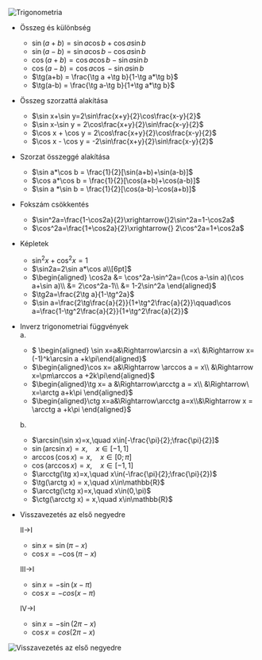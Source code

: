 ![Trigonometria](Trigonometria/Trigonometria.png)

- Összeg és különbség

  - $\sin(a+b) = \sin a\cos b + \cos a\sin b$
  - $\sin(a-b) = \sin a\cos b-\cos a\sin b$
  - $\cos(a+b)=\cos a\cos b-\sin a\sin b$
  - $\cos(a-b)=\cos a\cos -\sin a\sin b$
  - $\tg(a+b) = \frac{\tg a +\tg b}{1-\tg a*\tg b}$
  - $\tg(a-b) = \frac{\tg a-\tg b}{1+\tg a*\tg b}$

- Összeg szorzattá alakítása

  - $\sin x+\sin y=2\sin\frac{x+y}{2}\cos\frac{x-y}{2}$
  - $\sin x-\sin y = 2\cos\frac{x+y}{2}\sin\frac{x-y}{2}$
  - $\cos x + \cos y = 2\cos\frac{x+y}{2}\cos\frac{x-y}{2}$
  - $\cos x - \cos y = -2\sin\frac{x+y}{2}\sin\frac{x-y}{2}$

- Szorzat összeggé alakítása

  - $\sin a*\cos b = \frac{1}{2}[\sin(a+b)+\sin(a-b)]$
  - $\cos a*\cos b = \frac{1}{2}[\cos(a+b)+\cos(a-b)]$
  - $\sin a *\sin b = \frac{1}{2}[\cos(a-b)-\cos(a+b)]$

- Fokszám csökkentés

  - $\sin^2a=\frac{1-\cos2a}{2}\xrightarrow{}2\sin^2a=1-\cos2a$
  - $\cos^2a=\frac{1+\cos2a}{2}\xrightarrow{} 2\cos^2a=1+\cos2a$

- Képletek

  - $\sin^2x+\cos^2x=1$
  - $\sin2a=2\sin a*\cos a\\[6pt]$
  - $\begin{aligned}
      \cos2a &= \cos^2a-\sin^2a=(\cos a-\sin a)(\cos a+\sin a)\\
      &= 2\cos^2a-1\\
      &= 1-2\sin^2a
      \end{aligned}$
  - $\tg2a=\frac{2\tg a}{1-\tg^2a}$
  - $\sin a=\frac{2\tg\frac{a}{2}}{1+\tg^2\frac{a}{2}}\qquad\cos a=\frac{1-\tg^2\frac{a}{2}}{1+\tg^2\frac{a}{2}}$

- Inverz trigonometriai függvények  
   a.

  - $ \begin{aligned} \sin x=a&\Rightarrow\arcsin a =x\\
    &\Rightarrow x=(-1)^k\arcsin a +k\pi\end{aligned}$
  - $\begin{aligned}\cos x= a&\Rightarrow \arccos a = x\\
    &\Rightarrow x=\pm\arccos a +2k\pi\end{aligned}$
  - $\begin{aligned}\tg x= a &\Rightarrow\arcctg a = x\\
    &\Rightarrow\ x=\arctg a+k\pi
    \end{aligned}$
  - $\begin{aligned}\ctg x=a&\Rightarrow\arcctg a=x\\&\Rightarrow x = \arcctg a +k\pi \end{aligned}$

  b.

  - $\arcsin(\sin x)=x,\quad x\in[-\frac{\pi}{2};\frac{\pi}{2}]$
  - $\sin(\arcsin x)=x,\quad x\in[-1,1]$
  - $\arccos(\cos x)=x,\quad x\in[0;\pi]$
  - $\cos(\arccos x)=x,\quad x\in[-1,1]$
  - $\arcctg(\tg x)=x,\quad x\in(-\frac{\pi}{2};\frac{\pi}{2})$
  - $\tg(\arctg x) = x,\quad x\in\mathbb{R}$
  - $\arcctg(\ctg x)=x,\quad x\in(0,\pi)$
  - $\ctg(\arcctg x) = x,\quad x\in\mathbb{R}$

- Visszavezetés az első negyedre

  II$\rightarrow$I

  - $\sin x=\sin(\pi-x)$
  - $\cos x =-\cos(\pi-x)$

  III$\rightarrow$I

  - $\sin x =-\sin(x-\pi)$
  - $\cos x = -cos(x-\pi)$

  IV$\rightarrow$I

  - $\sin x = -\sin(2\pi-x)$
  - $\cos x = cos(2\pi-x)$

![Visszavezetés az első negyedre](Trigonometria/Visszavez_Elso.png)
